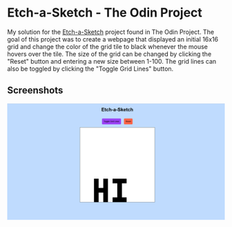 # Etch-a-Sketch - The Odin Project
My solution for the [Etch-a-Sketch](https://www.theodinproject.com/paths/foundations/courses/foundations/lessons/etch-a-sketch-project) project found in The Odin Project. The goal of this project was to create a webpage that displayed an initial 16x16 grid and change the color of the grid tile to black whenever the mouse hovers over the tile. The size of the grid can be changed by clicking the "Reset" button and entering a new size between 1-100. The grid lines can also be toggled by clicking the "Toggle Grid Lines" button. 

## Screenshots
<img src="./images/desktop.PNG" alt="Desktop View">
